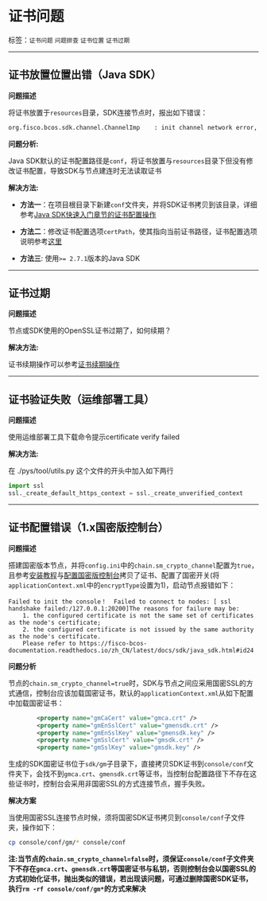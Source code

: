 # 证书问题

标签：``证书问题`` ``问题排查`` ``证书位置`` ``证书过期``

----

## 证书放置位置出错（Java SDK）

**问题描述**

将证书放置于`resources`目录，SDK连接节点时，报出如下错误：

```bash
org.fisco.bcos.sdk.channel.ChannelImp    : init channel network error, Not providing all the certificates to connect to the node! Please provide the certificates to connect with the block-chain.
```

**问题分析:** 

Java SDK默认的证书配置路径是`conf`，将证书放置与`resources`目录下但没有修改证书配置，导致SDK与节点建连时无法读取证书

**解决方法:**

- **方法一**：在项目根目录下新建`conf`文件夹，并将SDK证书拷贝到该目录，详细参考[Java SDK快速入门章节的证书配置操作](../sdk/java_sdk/quick_start.html#sdk)
- **方法二**：修改证书配置选项`certPath`，使其指向当前证书路径，证书配置选项说明参考[这里](../sdk/java_sdk/configuration.html#id5)

- **方法三**: 使用`>= 2.7.1`版本的Java SDK
<hr>

## 证书过期

**问题描述**

节点或SDK使用的OpenSSL证书过期了，如何续期？

**解决方法:**

证书续期操作可以参考[证书续期操作](../manual/certificates.html#id9)
<hr>

## 证书验证失败（运维部署工具）

**问题描述**

使用运维部署工具下载命令提示certificate verify failed

**解决方法:**

在 ./pys/tool/utils.py 这个文件的开头中加入如下两行

```python
import ssl
ssl._create_default_https_context = ssl._create_unverified_context
```
<hr>

## 证书配置错误（1.x国密版控制台）
**问题描述**

搭建国密版本节点，并将`config.ini`中的`chain.sm_crypto_channel`配置为`true`，且参考[安装教程](../installation.md)与[配置国密版控制台](../console/console.html#id10)拷贝了证书、配置了国密开关(将`applicationContext.xml`中的`encryptType`设置为1)，启动节点报错如下：

```
Failed to init the console！  Failed to connect to nodes: [ ssl handshake failed:/127.0.0.1:20200]The reasons for failure may be:
	1. the configured certificate is not the same set of certificates as the node's certificate;
	2. the configured certificate is not issued by the same authority as the node's certificate.
	Please refer to https://fisco-bcos-documentation.readthedocs.io/zh_CN/latest/docs/sdk/java_sdk.html#id24
```

**问题分析**

节点的`chain.sm_crypto_channel=true`时，SDK与节点之间应采用国密SSL的方式通信，控制台应该加载国密证书，默认的`applicationContext.xml`从如下配置中加载国密证书：

```xml
        <property name="gmCaCert" value="gmca.crt" />
        <property name="gmEnSslCert" value="gmensdk.crt" />
        <property name="gmEnSslKey" value="gmensdk.key" />
        <property name="gmSslCert" value="gmsdk.crt" />
        <property name="gmSslKey" value="gmsdk.key" />
```

生成的SDK国密证书位于`sdk/gm`子目录下，直接拷贝SDK证书到`console/conf`文件夹下，会找不到`gmca.crt`、`gmensdk.crt`等证书，当控制台配置路径下不存在这些证书时，控制台会采用非国密SSL的方式连接节点，握手失败。

**解决方案**

当使用国密SSL连接节点时候，须将国密SDK证书拷贝到`console/conf`子文件夹，操作如下：
```bash
cp console/conf/gm/* console/conf
```

**注:当节点的`chain.sm_crypto_channel=false`时，须保证`console/conf`子文件夹下不存在`gmca.crt`、`gmensdk.crt`等国密证书与私钥，否则控制台会以国密SSL的方式初始化证书，抛出类似的错误，若出现该问题，可通过删除国密SDK证书，执行`rm -rf console/conf/gm*`的方式来解决**
